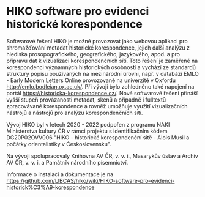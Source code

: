 # HIKO software pro evidenci historické korespondence

Softwarové řešení HIKO je možné provozovat jako webovou aplikaci pro shromažďování metadat historické korespondence, jejich další analýzu z hlediska prosopografického, geografického, jazykového, apod. a pro přípravu dat k vizualizaci korespondenčních sítí. Toto řešení je zaměřené na korespondenci významných historických osobností a vychází ze standardů struktury popisu používaných na mezinárodní úrovni, např. v databázi EMLO - Early Modern Letters Online provozované na univerzitě v Oxfordu http://emlo.bodleian.ox.ac.uk/. Při vývoji bylo zohledněno také napojení na portál https://historicka-korespondence.cz/. Nové softwarové řešení přináší vyšší stupeň provázanosti metadat, skenů a případně i fulltextů zpracovávané korespondence a rovněž umožňuje využití vizualizačních nástrojů a nástrojů pro analýzu korespondenčních sítí.

Vývoj HIKO byl v letech 2020 - 2022 podpořen z programu NAKI Ministerstva kultury ČR v rámci projektu s identifikačním kódem DG20P02OVV006 "HIKO - historické korespondenční sítě - Alois Musil a počátky orientalistiky v Československu".

Na vývoji spolupracovaly Knihovna AV ČR, v. v. i., Masarykův ústav a Archiv AV ČR, v. v. i. a Památník národního písemnictví.

Informace o instalaci a dokumentace je na https://github.com/LIBCAS/hiko/wiki/HIKO-software-pro-evidenci-historick%C3%A9-korespondence
